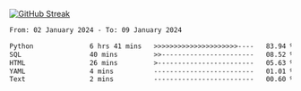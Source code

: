 [![GitHub Streak](https://streak-stats.demolab.com?user=renren-017&theme=sea&hide_border=true&background=DD272700)](https://git.io/streak-stats)

<!--START_SECTION:waka-->

```txt
From: 02 January 2024 - To: 09 January 2024

Python              6 hrs 41 mins   >>>>>>>>>>>>>>>>>>>>>----   83.94 %
SQL                 40 mins         >>-----------------------   08.52 %
HTML                26 mins         >------------------------   05.63 %
YAML                4 mins          -------------------------   01.01 %
Text                2 mins          -------------------------   00.60 %
```

<!--END_SECTION:waka-->
